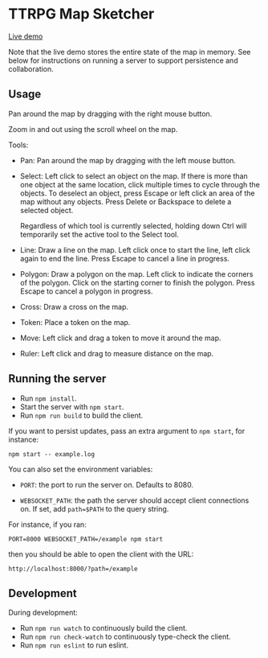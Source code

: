 # TTRPG Map Sketcher

[Live demo](https://mwilliamson.github.io/ttrpg-map-sketcher/)

Note that the live demo stores the entire state of the map in memory.
See below for instructions on running a server to support persistence and collaboration.

## Usage

Pan around the map by dragging with the right mouse button.

Zoom in and out using the scroll wheel on the map.

Tools:

* Pan: Pan around the map by dragging with the left mouse button.

* Select: Left click to select an object on the map.
  If there is more than one object at the same location,
  click multiple times to cycle through the objects.
  To deselect an object, press Escape or left click an area of the map without any objects.
  Press Delete or Backspace to delete a selected object.

  Regardless of which tool is currently selected,
  holding down Ctrl will temporarily set the active tool to the Select tool.

* Line: Draw a line on the map.
  Left click once to start the line,
  left click again to end the line.
  Press Escape to cancel a line in progress.

* Polygon: Draw a polygon on the map.
  Left click to indicate the corners of the polygon.
  Click on the starting corner to finish the polygon.
  Press Escape to cancel a polygon in progress.

* Cross: Draw a cross on the map.

* Token: Place a token  on the map.

* Move: Left click and drag a token to move it around the map.

* Ruler: Left click and drag to measure distance on the map.

## Running the server

* Run `npm install`.
* Start the server with `npm start`.
* Run `npm run build` to build the client.

If you want to persist updates, pass an extra argument to `npm start`, for instance:

```
npm start -- example.log
```

You can also set the environment variables:

* `PORT`: the port to run the server on. Defaults to 8080.

* `WEBSOCKET_PATH`: the path the server should accept client connections on.
  If set, add `path=$PATH` to the query string.

For instance, if you ran:

```
PORT=8000 WEBSOCKET_PATH=/example npm start
```

then you should be able to open the client with the URL:

```
http://localhost:8000/?path=/example
```

## Development

During development:

* Run `npm run watch` to continuously build the client.
* Run `npm run check-watch` to continuously type-check the client.
* Run `npm run eslint` to run eslint.
